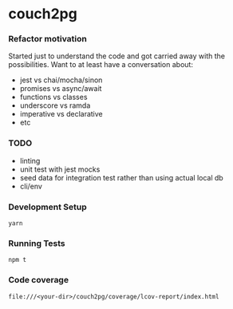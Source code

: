# couch2pg

### Refactor motivation

Started just to understand the code and got carried away with the possibilities. Want to at least have a conversation about:

- jest vs chai/mocha/sinon
- promises vs async/await
- functions vs classes
- underscore vs ramda
- imperative vs declarative
- etc

### TODO

- linting
- unit test with jest mocks
- seed data for integration test rather than using actual local db
- cli/env

### Development Setup

```
yarn
```

### Running Tests

```
npm t
```

### Code coverage

```
file:///<your-dir>/couch2pg/coverage/lcov-report/index.html
```
